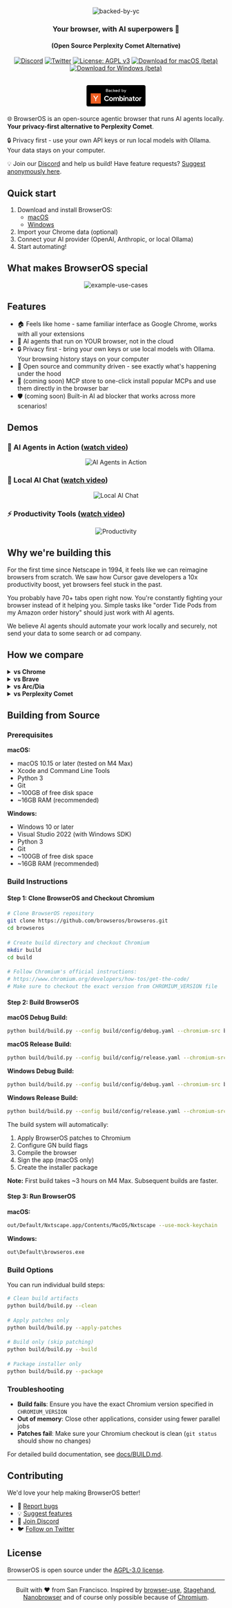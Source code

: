 <div align="center">

# 
<img src="https://pub-b52e24a001bd463a848cb2d8c8667f63.r2.dev/browseros-banner.png" alt="backed-by-yc" >

### Your browser, with AI superpowers 🚀
#### (Open Source Perplexity Comet Alternative)

[![Discord](https://img.shields.io/badge/Discord-Join%20us-blue)](https://discord.gg/YKwjt5vuKr)
[![Twitter](https://img.shields.io/twitter/follow/browswerOS_ai?style=social)](https://twitter.com/browseros_ai)
[![License: AGPL v3](https://img.shields.io/badge/License-AGPL%20v3-blue.svg)](LICENSE)
<a href="https://bit.ly/nxtscape">
  <img src="https://img.shields.io/badge/Download-macOS-black?style=flat&logo=apple&logoColor=white" alt="Download for macOS (beta)" />
</a>
<a href="https://bit.ly/browseros-windows">
  <img src="https://img.shields.io/badge/Download-Windows-0078D4?style=flat&logo=windows&logoColor=white" alt="Download for Windows (beta)" />
</a>
<br />

<br />
<img src="resources/media/backed-by-yc.png" alt="backed-by-yc" width="140px">

</div>

🌐 BrowserOS is an open-source agentic browser that runs AI agents locally. **Your privacy-first alternative to Perplexity Comet**.

🔒 Privacy first - use your own API keys or run local models with Ollama. Your data stays on your computer.

💡 Join our [Discord](https://discord.gg/YKwjt5vuKr) and help us build! Have feature requests? [Suggest anonymously here](https://dub.sh/nxtscape-feature-request).

## Quick start

1. Download and install BrowserOS:
   - [macOS](https://bit.ly/nxtscape)
   - [Windows](https://cdn.browseros.com/win/BrowserOS-installer.zip)
2. Import your Chrome data (optional)
3. Connect your AI provider (OpenAI, Anthropic, or local Ollama)
4. Start automating!

## What makes BrowserOS special

<div align="center">
<img src="https://cdn.browseros.com/resources/usecase.png" alt="example-use-cases" width="85%">
</div>

## Features

- 🏠 Feels like home - same familiar interface as Google Chrome, works with all your extensions
- 🤖 AI agents that run on YOUR browser, not in the cloud
- 🔒 Privacy first - bring your own keys or use local models with Ollama. Your browsing history stays on your computer
- 🚀 Open source and community driven - see exactly what's happening under the hood
- 🤝 (coming soon) MCP store to one-click install popular MCPs and use them directly in the browser bar
- 🛡️ (coming soon) Built-in AI ad blocker that works across more scenarios!  

## Demos

### 🤖 AI Agents in Action ([watch video](https://storage.googleapis.com/felafax-public/nxtscape/nxtscape-agent-demo.mp4))
<div align="center">
<img src="resources/media/nxtscape-agent.gif" alt="AI Agents in Action" width="80%">
</div>

### 💬 Local AI Chat ([watch video](https://storage.googleapis.com/felafax-public/nxtscape/nxtscape-chat.mp4))
<div align="center">
<img src="resources/media/nxtscape-chat.gif" alt="Local AI Chat" width="80%">
</div>

### ⚡ Productivity Tools ([watch video](https://storage.googleapis.com/felafax-public/nxtscape/nxtscape-productivity.mp4))
<div align="center">
<img src="resources/media/nxtscape-productivity.gif" alt="Productivity" width="80%">
</div>

## Why we're building this

For the first time since Netscape in 1994, it feels like we can reimagine browsers from scratch. We saw how Cursor gave developers a 10x productivity boost, yet browsers feel stuck in the past.

You probably have 70+ tabs open right now. You're constantly fighting your browser instead of it helping you. Simple tasks like "order Tide Pods from my Amazon order history" should just work with AI agents. 

We believe AI agents should automate your work locally and securely, not send your data to some search or ad company.

## How we compare

<details>
<summary><b>vs Chrome</b></summary>
<br>
While we're grateful for Google open-sourcing Chromium, but Chrome hasn't evolved much in 10 years. No AI features, no automation, no MCP support.
</details>

<details>
<summary><b>vs Brave</b></summary>
<br>
We love what Brave started, but they've spread themselves too thin with crypto, search, VPNs. We're laser-focused on AI-powered browsing.
</details>

<details>
<summary><b>vs Arc/Dia</b></summary>
<br>
Many loved Arc, but it was closed source. When they abandoned users, there was no recourse. We're 100% open source - fork it anytime!
</details>

<details>
<summary><b>vs Perplexity Comet</b></summary>
<br>
They're a search/ad company. Your browser history becomes their product. We keep everything local.
</details>

## Building from Source

### Prerequisites

**macOS:**
- macOS 10.15 or later (tested on M4 Max)
- Xcode and Command Line Tools
- Python 3
- Git
- ~100GB of free disk space
- ~16GB RAM (recommended)

**Windows:**
- Windows 10 or later
- Visual Studio 2022 (with Windows SDK)
- Python 3
- Git
- ~100GB of free disk space
- ~16GB RAM (recommended)

### Build Instructions

#### Step 1: Clone BrowserOS and Checkout Chromium

```bash
# Clone BrowserOS repository
git clone https://github.com/browseros/browseros.git
cd browseros

# Create build directory and checkout Chromium
mkdir build
cd build

# Follow Chromium's official instructions:
# https://www.chromium.org/developers/how-tos/get-the-code/
# Make sure to checkout the exact version from CHROMIUM_VERSION file
```

#### Step 2: Build BrowserOS

**macOS Debug Build:**
```bash
python build/build.py --config build/config/debug.yaml --chromium-src build
```

**macOS Release Build:**
```bash
python build/build.py --config build/config/release.yaml --chromium-src build
```

**Windows Debug Build:**
```bash
python build/build.py --config build/config/debug.yaml --chromium-src build
```

**Windows Release Build:**
```bash
python build/build.py --config build/config/release.yaml --chromium-src build
```

The build system will automatically:
1. Apply BrowserOS patches to Chromium
2. Configure GN build flags
3. Compile the browser
4. Sign the app (macOS only)
5. Create the installer package

**Note:** First build takes ~3 hours on M4 Max. Subsequent builds are faster.

#### Step 3: Run BrowserOS

**macOS:**
```bash
out/Default/Nxtscape.app/Contents/MacOS/Nxtscape --use-mock-keychain
```

**Windows:**
```bash
out\Default\browseros.exe
```

### Build Options

You can run individual build steps:

```bash
# Clean build artifacts
python build/build.py --clean

# Apply patches only
python build/build.py --apply-patches

# Build only (skip patching)
python build/build.py --build

# Package installer only
python build/build.py --package
```

### Troubleshooting

- **Build fails**: Ensure you have the exact Chromium version specified in `CHROMIUM_VERSION`
- **Out of memory**: Close other applications, consider using fewer parallel jobs
- **Patches fail**: Make sure your Chromium checkout is clean (`git status` should show no changes)

For detailed build documentation, see [docs/BUILD.md](docs/BUILD.md).

## Contributing

We'd love your help making BrowserOS better!

- 🐛 [Report bugs](https://github.com/nxtscape/nxtscape/issues)
- 💡 [Suggest features](https://dub.sh/nxtscape-feature-request)
- 💬 [Join Discord](https://discord.gg/YKwjt5vuKr)
- 🐦 [Follow on Twitter](https://twitter.com/nxtscape)

## License

BrowserOS is open source under the [AGPL-3.0 license](LICENSE).

---

<p align="center">
Built with ❤️ from San Francisco. Inspired by <a href="https://github.com/browser-use/browser-use">browser-use</a>, <a href="https://github.com/browserbase/stagehand">Stagehand</a>, <a href="https://github.com/nanobrowser/nanobrowser">Nanobrowser</a> and of course only possible because of <a href="https://github.com/chromium/chromium">Chromium</a>.
</p>
